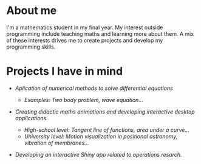 
<!---
delasierra2000/delasierra2000 is a ✨ special ✨ repository because its `README.md` (this file) appears on your GitHub profile.
You can click the Preview link to take a look at your changes.
--->

# About me

I'm a mathematics student in my final year. My interest outside programming include teaching maths and learning more about them. A mix of these interests drives me to create projects and develop my programming skills.

# Projects I have in mind

- *Aplication of numerical methods to solve differential equations*
  - *Examples: Two body problem, wave equation...*

- *Creating didactic maths animations and developing interactive desktop applications.*
  - *High-school level: Tangent line of functions, area under a curve...*
  - *University level: Motion visualization in positional astronomy, vibration of membranes...*

- *Developing an interactive Shiny app related to operations resarch.*
